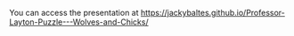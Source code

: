 You can access the presentation at https://jackybaltes.github.io/Professor-Layton-Puzzle---Wolves-and-Chicks/